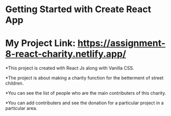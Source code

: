 # Getting Started with Create React App

# My Project Link: https://assignment-8-react-charity.netlify.app/

*This project is created with React Js along with Vanilla CSS.

*The project is about making a charity function for the betterment of street children.

*You can see the list of people who are the main contributers of this charity.

*You can add contributers and see the donation for a particular project in a particular area.

